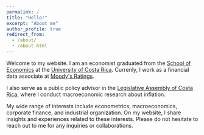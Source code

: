 ```yaml
---
permalink: /
title: "Hello!"
excerpt: "About me"
author_profile: true
redirect_from: 
  - /about/
  - /about.html
---
```


Welcome to my website. I am an economist graduated from the [School of Economics](https://economia.ucr.ac.cr/es) at the [University of Costa Rica](https://www.ucr.ac.cr/). Currenly, I work as a financial data associate at [Moody's Ratings](https://moodys.com/).

I also serve as a public policy advisor in the [Legislative Assembly of Costa Rica](https://www.asamblea.go.cr/SitePages/Inicio.aspx), where I conduct macroeconomic research about inflation.

My wide range of interests include econometrics, macroeconomics, corporate finance, and industrial organization. On my website, I share insights and experiences related to these interests. Please do not hesitate to reach out to me for any inquiries or collaborations.